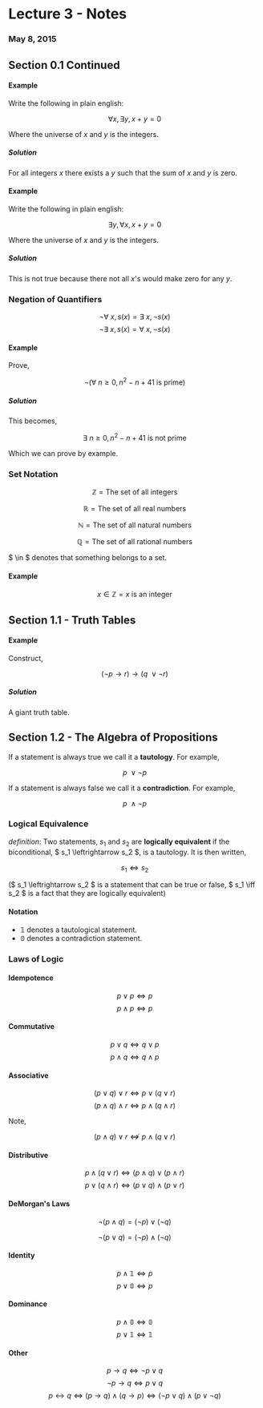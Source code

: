 # Lecture 3 - Notes  

### May 8, 2015  

## Section 0.1 Continued

#### Example

Write the following in plain english:

$$ \forall x, \exists y, x + y = 0 $$

Where the universe of $x$ and $y$ is the integers. 

##### Solution

For all integers $x$ there exists a $y$ such that the sum of $x$ and $y$ is zero.

#### Example

Write the following in plain english:

$$ \exists y, \forall x, x + y = 0 $$

Where the universe of $x$ and $y$ is the integers. 

##### Solution

This is not true because there not all $x$'s would make zero for any $y$.

### Negation of Quantifiers

$$ \neg \forall ~ x, s(x) = \exists ~ x, \neg s(x) $$
$$ \neg \exists ~ x, s(x) = \forall ~ x, \neg s(x) $$

#### Example

Prove,

$$ \neg (\forall ~ n \ge 0, n^2 - n + 41 ~\text{is prime}) $$

##### Solution

This becomes,

$$ \exists ~ n \ge 0, n^2 - n + 41 ~\text{is not prime} $$

Which we can prove by example.

### Set Notation

$$ \mathbb{Z} = \text{The set of all integers} $$

$$ \mathbb{R} = \text{The set of all real numbers} $$

$$ \mathbb{N} = \text{The set of all natural numbers} $$

$$ \mathbb{Q} = \text{The set of all rational numbers} $$

$ \in $ denotes that something belongs to a set.

#### Example

$$ x \in \mathbb{Z} = x \text{ is an integer} $$

## Section 1.1 - Truth Tables

#### Example

Construct,

$$ (\neg p \to r) \to (q ~\vee \neg r) $$

##### Solution

A giant truth table.

## Section 1.2 - The Algebra of Propositions

If a statement is always true we call it a __tautology__. For example,

$$ p ~\vee \neg p $$

If a statement is always false we call it a __contradiction__. For example,

$$ p ~\wedge \neg p $$

### Logical Equivalence

_definition_: Two statements, $s_1$ and $s_2$ are __logically equivalent__ if the biconditional, $ s_1 \leftrightarrow s_2 $, is a tautology. It is then written,

$$ s_1 \iff s_2 $$

($ s_1 \leftrightarrow s_2 $ is a statement that can be true or false, $ s_1 \iff s_2 $ is a fact that they are logically equivalent)

#### Notation


* $\mathbb{1}$ denotes a tautological statement.
* $\mathbb{0}$ denotes a contradiction statement.

### Laws of Logic

#### Idempotence

$$ p \vee p \iff p $$
$$ p \wedge p \iff p $$

#### Commutative

$$ p \vee q \iff q \vee p $$
$$ p \wedge q \iff q \wedge p $$

#### Associative

$$ (p \vee q) \vee r \iff p \vee (q \vee r) $$
$$ (p \wedge q) \wedge r \iff p \wedge (q \wedge r) $$

Note, 

$$ (p \wedge q) \vee r \nLeftrightarrow p \wedge (q \vee r) $$


#### Distributive

$$ p \wedge (q \vee r) \iff (p \wedge q) \vee (p \wedge r) $$
$$ p \vee (q \wedge r) \iff (p \vee q) \wedge (p \vee r) $$


#### DeMorgan's Laws

$$ \neg ( p \wedge q ) = (\neg p) \vee (\neg q) $$

$$ \neg ( p \vee q ) = (\neg p) \wedge (\neg q) $$



#### Identity

$$ p \wedge \mathbb{1} \iff p$$
$$ p \vee \mathbb{0} \iff p$$

#### Dominance

$$ p \wedge \mathbb{0} \iff \mathbb{0} $$
$$ p \vee \mathbb{1} \iff \mathbb{1} $$

#### Other

$$ p \to q \iff \neg p \vee q $$
$$ \neg p \to q \iff p \vee q $$
$$ p \leftrightarrow q \iff (p \to q) \wedge (q \to p) \iff (\neg p \vee q) \wedge (p  \vee \neg q ) $$



